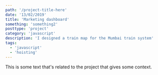 ```yaml
---
path: '/project-title-here'
date: '13/02/2019'
title: 'Marketing dashboard'
something: 'something2'
posttype: 'project'
category: 'javascript'
description: 'I designed a train map for the Mumbai train system'
tags:
  - 'javascript'
  - 'hoisting'
---
```


This is some text that's related to the project that gives some context.